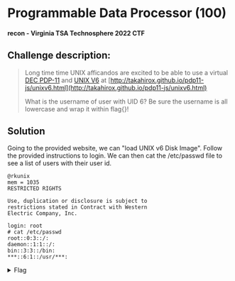 # Programmable Data Processor (100)
#### recon - Virginia TSA Technosphere 2022 CTF

## Challenge description:
> Long time time UNIX afficandos are excited to be able to use a virtual [DEC PDP-11](https://en.wikipedia.org/wiki/PDP-11) and [UNIX V6](https://en.wikipedia.org/wiki/Version_6_Unix) at [http://takahirox.github.io/pdp11-js/unixv6.html](http://takahirox.github.io/pdp11-js/unixv6.html)
> 
> What is the username of user with UID 6? Be sure the username is all lowercase and wrap it within flag{}!

## Solution
Going to the provided website, we can "load UNIX v6 Disk Image". Follow the provided instructions to login. We can then cat the /etc/passwd file to see a list of users with their user id.
```
@rkunix
mem = 1035
RESTRICTED RIGHTS

Use, duplication or disclosure is subject to
restrictions stated in Contract with Western
Electric Company, Inc.

login: root
# cat /etc/passwd
root::0:3::/:
daemon::1:1::/:
bin::3:3::/bin:
***::6:1::/usr/***:
```
<details> 
    <summary>Flag</summary>
flag{ken}
</details>
